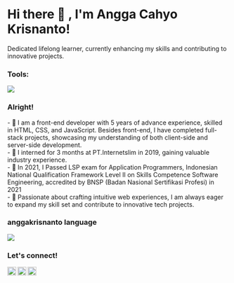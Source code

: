 # <summary><strong>Hi there :wave: , I'm Angga Cahyo Krisnanto!</strong></summary>
Dedicated lifelong learner, currently enhancing my skills and contributing to innovative projects.

### <summary><strong>Tools:</strong></summary>
<p>
    <img src="https://img.shields.io/badge/Text%20Editor-Visual%20Studio%20Code-blue?&logo=visual%20studio%20code&logoColor=blue" />
</p>

### <summary><strong>Alright!</strong></summary>
<p>
    - 👋 I am a front-end developer with 5 years of advance experience, skilled in HTML, CSS, and JavaScript. Besides front-end, I have completed full-stack projects, showcasing my        understanding of both client-side and server-side development. </br>
    - 💼 I interned for 3 months at PT.Internetslim in 2019, gaining valuable industry experience.</br>
    - 📜 In 2021, I Passed LSP exam for Application Programmers, Indonesian National Qualification Framework Level II on Skills Competence Software Engineering, accredited by BNSP (Badan Nasional Sertifikasi Profesi) in 2021 </br>
    - 🚀 Passionate about crafting intuitive web experiences, I am always eager to expand my skill set and contribute to innovative tech projects.</br>
<p>

### <summary><strong>anggakrisnanto language</strong></summary>
<img src="https://github-readme-stats.vercel.app/api/top-langs/?username=anuraghazra"/>

### <summary><strong>Let's connect!</strong></summary>
<a href="www.linkedin.com/in/angga-cahyo-krisnanto">
  <img align="left" alt="Angga Linkedin" width="20px" src="https://simpleicons.now.sh/linkedin/495f7e" />
</a>
<a href="https://www.instagram.com/anggakrisnanto_/">
  <img align="left" alt="Angga Instagram" width="20px" src="https://simpleicons.now.sh/instagram/495f7e" />
</a>
<a href="anggacahyokrisnanto.blogspot.com">
  <img align="left" alt="Angga Blog" width="20px" src="https://simpleicons.now.sh/blogger/495f7e" />
</a>
